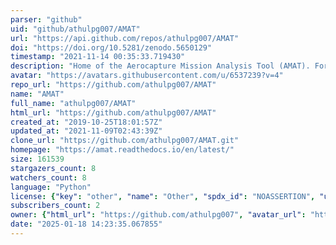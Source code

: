 ```yaml
---
parser: "github"
uid: "github/athulpg007/AMAT"
url: "https://api.github.com/repos/athulpg007/AMAT"
doi: "https://doi.org/10.5281/zenodo.5650129"
timestamp: "2021-11-14 00:35:33.719430"
description: "Home of the Aerocapture Mission Analysis Tool (AMAT). For project documentation visit:"
avatar: "https://avatars.githubusercontent.com/u/6537239?v=4"
repo_url: "https://github.com/athulpg007/AMAT"
name: "AMAT"
full_name: "athulpg007/AMAT"
html_url: "https://github.com/athulpg007/AMAT"
created_at: "2019-10-25T18:01:57Z"
updated_at: "2021-11-09T02:43:39Z"
clone_url: "https://github.com/athulpg007/AMAT.git"
homepage: "https://amat.readthedocs.io/en/latest/"
size: 161539
stargazers_count: 8
watchers_count: 8
language: "Python"
license: {"key": "other", "name": "Other", "spdx_id": "NOASSERTION", "url": null, "node_id": "MDc6TGljZW5zZTA="}
subscribers_count: 2
owner: {"html_url": "https://github.com/athulpg007", "avatar_url": "https://avatars.githubusercontent.com/u/6537239?v=4", "login": "athulpg007", "type": "User"}
date: "2025-01-18 14:23:35.067855"
---
```

